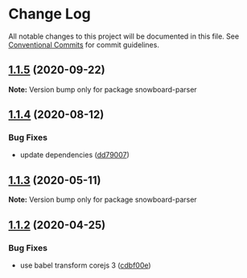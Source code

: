 # Change Log

All notable changes to this project will be documented in this file.
See [Conventional Commits](https://conventionalcommits.org) for commit guidelines.

## [1.1.5](https://github.com/bukalapak/snowboard/compare/snowboard-parser@1.1.4...snowboard-parser@1.1.5) (2020-09-22)

**Note:** Version bump only for package snowboard-parser





## [1.1.4](https://github.com/bukalapak/snowboard/compare/snowboard-parser@1.1.3...snowboard-parser@1.1.4) (2020-08-12)


### Bug Fixes

* update dependencies ([dd79007](https://github.com/bukalapak/snowboard/commit/dd79007450a6a461849cd6dacfaa9eda00917c90))





## [1.1.3](https://github.com/bukalapak/snowboard/compare/snowboard-parser@1.1.2...snowboard-parser@1.1.3) (2020-05-11)

**Note:** Version bump only for package snowboard-parser





## [1.1.2](https://github.com/bukalapak/snowboard/compare/snowboard-parser@1.1.1...snowboard-parser@1.1.2) (2020-04-25)


### Bug Fixes

* use babel transform corejs 3 ([cdbf00e](https://github.com/bukalapak/snowboard/commit/cdbf00e5f5911c4a49f6c2254a2dd1c7a87b0ace))
